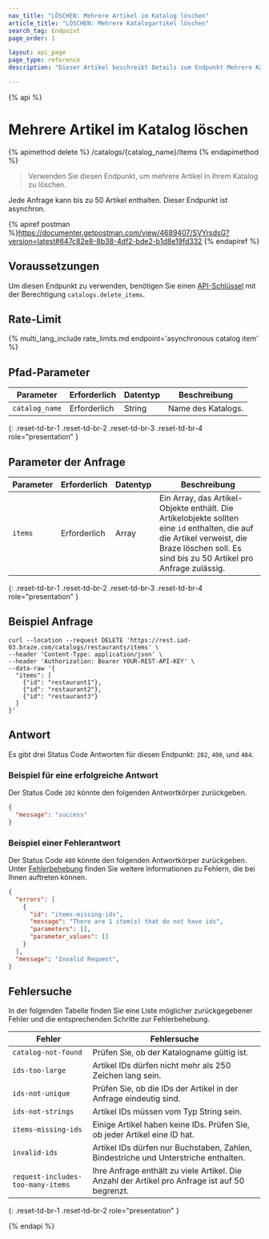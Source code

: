 ```yaml
---
nav_title: "LÖSCHEN: Mehrere Artikel im Katalog löschen"
article_title: "LÖSCHEN: Mehrere Katalogartikel löschen"
search_tag: Endpoint
page_order: 1

layout: api_page
page_type: reference
description: "Dieser Artikel beschreibt Details zum Endpunkt Mehrere Katalogartikel löschen in Braze."

---
```

{% api %}
# Mehrere Artikel im Katalog löschen
{% apimethod delete %}
/catalogs/{catalog_name}/items
{% endapimethod %}

> Verwenden Sie diesen Endpunkt, um mehrere Artikel in Ihrem Katalog zu löschen.

Jede Anfrage kann bis zu 50 Artikel enthalten. Dieser Endpunkt ist asynchron.

{% apiref postman %}https://documenter.getpostman.com/view/4689407/SVYrsdsG?version=latest#647c82e8-8b38-4df2-bde2-b1d8e19fd332 {% endapiref %}

## Voraussetzungen

Um diesen Endpunkt zu verwenden, benötigen Sie einen [API-Schlüssel]({{site.baseurl}}/api/basics#rest-api-key/) mit der Berechtigung `catalogs.delete_items`.

## Rate-Limit

{% multi_lang_include rate_limits.md endpoint='asynchronous catalog item' %}

## Pfad-Parameter

| Parameter | Erforderlich | Datentyp | Beschreibung |
|---|---|---|---|
| `catalog_name` | Erforderlich | String | Name des Katalogs. |
{: .reset-td-br-1 .reset-td-br-2 .reset-td-br-3 .reset-td-br-4 role="presentation" }

## Parameter der Anfrage

| Parameter | Erforderlich | Datentyp | Beschreibung |
|---|---|---|---|
| `items` | Erforderlich | Array | Ein Array, das Artikel-Objekte enthält. Die Artikelobjekte sollten eine `id` enthalten, die auf die Artikel verweist, die Braze löschen soll. Es sind bis zu 50 Artikel pro Anfrage zulässig. |
{: .reset-td-br-1 .reset-td-br-2 .reset-td-br-3 .reset-td-br-4 role="presentation" }

## Beispiel Anfrage

```
curl --location --request DELETE 'https://rest.iad-03.braze.com/catalogs/restaurants/items' \
--header 'Content-Type: application/json' \
--header 'Authorization: Bearer YOUR-REST-API-KEY' \
--data-raw '{
  "items": [
    {"id": "restaurant1"},
    {"id": "restaurant2"},
    {"id": "restaurant3"}
  ]
}'
```

## Antwort

Es gibt drei Status Code Antworten für diesen Endpunkt: `202`, `400`, und `404`.

### Beispiel für eine erfolgreiche Antwort

Der Status Code `202` könnte den folgenden Antwortkörper zurückgeben.

```json
{
  "message": "success"
}
```

### Beispiel einer Fehlerantwort

Der Status Code `400` könnte den folgenden Antwortkörper zurückgeben. Unter [Fehlerbehebung](#troubleshooting) finden Sie weitere Informationen zu Fehlern, die bei Ihnen auftreten können.

```json
{
  "errors": [
    {
      "id": "items-missing-ids",
      "message": "There are 1 item(s) that do not have ids",
      "parameters": [],
      "parameter_values": []
    }
  ],
  "message": "Invalid Request",
}
```

## Fehlersuche

In der folgenden Tabelle finden Sie eine Liste möglicher zurückgegebener Fehler und die entsprechenden Schritte zur Fehlerbehebung.

| Fehler | Fehlersuche |
| --- | --- |
| `catalog-not-found` | Prüfen Sie, ob der Katalogname gültig ist. |
| `ids-too-large` | Artikel IDs dürfen nicht mehr als 250 Zeichen lang sein. |
| `ids-not-unique` | Prüfen Sie, ob die IDs der Artikel in der Anfrage eindeutig sind. |
| `ids-not-strings` | Artikel IDs müssen vom Typ String sein. |
| `items-missing-ids` | Einige Artikel haben keine IDs. Prüfen Sie, ob jeder Artikel eine ID hat. |
| `invalid-ids` | Artikel IDs dürfen nur Buchstaben, Zahlen, Bindestriche und Unterstriche enthalten. |
| `request-includes-too-many-items` | Ihre Anfrage enthält zu viele Artikel. Die Anzahl der Artikel pro Anfrage ist auf 50 begrenzt. |
{: .reset-td-br-1 .reset-td-br-2 role="presentation" }

{% endapi %}
